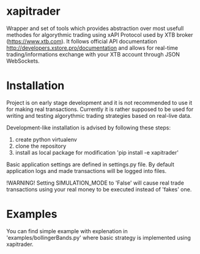 # xapitrader
Wrapper and set of tools which provides abstraction over most usefull methodes for algorythmic trading using xAPI Protocol used by XTB broker (https://www.xtb.com).
It follows official API documentation http://developers.xstore.pro/documentation and allows for real-time trading/informations exchange with your XTB account through JSON WebSockets.

# Installation
Project is on early stage development and it is not recommended to use it for making real transactions.
Currently it is rather supposed to be used for writing and testing algorythmic trading strategies based on real-live data.

Development-like installation is advised by following these steps:
1. create python virtualenv
2. clone the repository
3. install as local package for modification 'pip install -e xapitrader'

Basic application settings are defined in settings.py file. By default application logs and made transactions will be logged into files.

!WARNING!
Setting SIMULATION_MODE to 'False' will cause real trade transactions using your real money to be executed instead of 'fakes' one.

# Examples
You can find simple example with explenation in 'examples/bollingerBands.py' where basic strategy is implemented using xapitrader.
